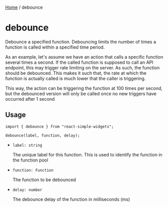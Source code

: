 [Home](../../../README.md) / debounce

# debounce

Debounce a specified function. Debouncing limits the number of times a function is called within a specified time period.

As an example, let's assume we have an action that calls a specific function several times a second. If the called function is supposed to call an API endpoint, this may trigger rate limiting on the server. As such, the function should be debounced. This makes it such that, the rate at which the function is actually called is much lower that the caller is triggering.

This way, the action can be triggering the function at 100 times per second, but the debounced version will only be called once no new triggers have occurred after 1 second

## Usage

```tsx
import { debounce } from "react-simple-widgets";

debounce(label, function, delay);
```

- `label: string`

  The unique label for this function. This is used to identify the function in the function pool

- `function: Function`

  The function to be debounced

- `delay: number`

  The debounce delay of the function in milliseconds (ms)
